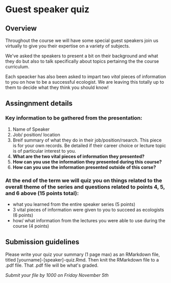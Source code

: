# Guest speaker quiz

## Overview
Throughout the course we will have some special guest speakers join us virtually to give you their expertise on a variety of subjects. 

We've asked the speakers to present a bit on their background and what they do but also to talk specifically about topics pertainng the the course curriculum. 

Each speacker has also been asked to impart two *vital* pieces of information to you on how to be a successful ecologist. We are leaving this totally up to them to decide what they think you should know!

## Assingnment details

### Key information to be gathered from the presentation:
1. Name of Speaker
2. Job/ position/ location
3. Breif summary of what they do in their job/position/rsearch. This piece is for your own records. Be detailed if their career choice or lecture topic is of particular interest to you. 
4. **What are the two vital pieces of information they presented?**
5. **How can you use the information they presented during this course?**
6. **How can you use the information presented outside of this corse?**

### At the end of the term we will quiz you on things related to the overall theme of the series and questions related to points 4, 5, and 6 above (15 points total):
- what you learned from the entire speaker series (5 points)
- 3 vital pieces of information were given to you to succeed as ecologists (6 points)
- how/ what information from the lectures you were able to use during the course (4 points)

## Submission guidelines
Please write your quiz your summary (1 page max) as an RMarkdown file, titled [yourname]-[speaker]-quiz.Rmd. Then knit the RMarkdown file to a .pdf file. 
That .pdf file will be what's graded.

*Submit your file by 1000 on Friday November 5th*

